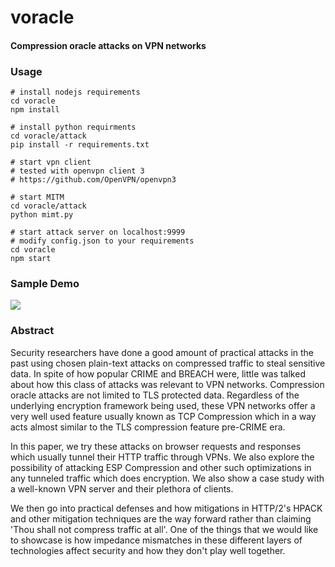 # voracle
#### Compression oracle attacks on VPN networks

### Usage
```
# install nodejs requirements
cd voracle
npm install

# install python requirments
cd voracle/attack
pip install -r requirements.txt

# start vpn client
# tested with openvpn client 3
# https://github.com/OpenVPN/openvpn3

# start MITM
cd voracle/attack
python mimt.py

# start attack server on localhost:9999
# modify config.json to your requirements
cd voracle
npm start
```

### Sample Demo
<img src="https://test.skepticfx.com/demos/91283u89232903230/voracle-test.skepticfx.com.gif" />

### Abstract
Security researchers have done a good amount of practical attacks in the past using chosen plain-text attacks on compressed traffic to steal sensitive data. 
In spite of how popular CRIME and BREACH were, little was talked about how this class of attacks was relevant to VPN networks. 
Compression oracle attacks are not limited to TLS protected data. Regardless of the underlying encryption framework being used, 
these VPN networks offer a very well used feature usually known as TCP Compression which in a way acts almost similar to the 
TLS compression feature pre-CRIME era. 

In this paper, we try these attacks on browser requests and responses which usually tunnel their HTTP traffic through VPNs. 
We also explore the possibility of attacking ESP Compression and other such optimizations in any tunneled traffic which does encryption. 
We also show a case study with a well-known VPN server and their plethora of clients. 

We then go into practical defenses and how mitigations in HTTP/2's HPACK and other mitigation techniques are the way forward 
rather than claiming 'Thou shall not compress traffic at all'. 
One of the things that we would like to showcase is how impedance mismatches in these different layers of technologies 
affect security and how they don't play well together.
